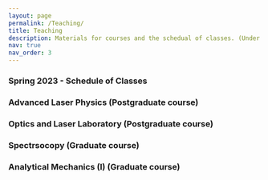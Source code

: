 ```yaml
---
layout: page
permalink: /Teaching/
title: Teaching
description: Materials for courses and the schedual of classes. (Under construction !)
nav: true
nav_order: 3
---
```



### Spring 2023 - Schedule of Classes


### Advanced Laser Physics (Postgraduate course)

### Optics and Laser Laboratory  (Postgraduate course)

### Spectrsocopy  (Graduate course)

### Analytical Mechanics (I)  (Graduate course)
